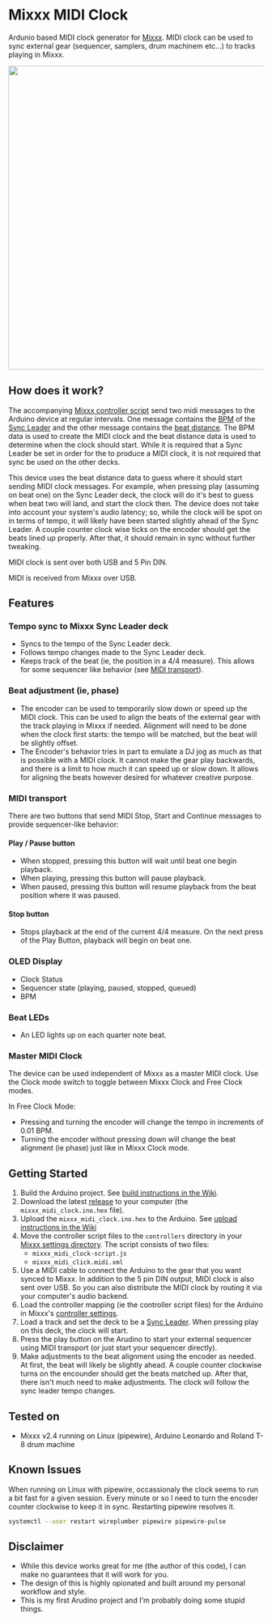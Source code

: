 # Mixxx MIDI Clock
Ardunio based MIDI clock generator for [Mixxx](https://mixxx.org/). MIDI clock
can be used to sync external gear (sequencer, samplers, drum machinem etc...) to
tracks playing in Mixxx.

<img src="https://github.com/user-attachments/assets/e8a5072f-fe87-46cd-9184-a14144678f64" width="600"/>

## How does it work?
The accompanying [Mixxx controller script](https://github.com/apmiller108/mixxx_midi_clock/tree/main/mixxx) 
send two midi messages to the Arduino device at regular
intervals. One message contains the [BPM](https://manual.mixxx.org/2.4/en/chapters/appendix/mixxx_controls#control-[ChannelN]-bpm)
of the [Sync Leader](https://manual.mixxx.org/2.4/de/chapters/djing_with_mixxx#sync-lock-with-dynamic-tempo)
and the other message contains the 
[beat distance](https://manual.mixxx.org/2.4/en/chapters/appendix/mixxx_controls#control-[ChannelN]-beat_distance). 
The BPM data is used to create the MIDI clock and the beat distance data is used
to determine when the clock should start. While it is required that a Sync
Leader be set in order for the to produce a MIDI clock, it is not required that
sync be used on the other decks.

This device uses the beat distance data to guess where it should start sending
MIDI clock messages. For example, when pressing play (assuming on beat one) on
the Sync Leader deck, the clock will do it's best to guess when beat two will
land, and start the clock then. The device does not take into account your
system's audio latency; so, while the clock will be spot on in terms of tempo,
it will likely have been started slightly ahead of the Sync Leader. A couple
counter clock wise ticks on the encoder should get the beats lined up properly.
After that, it should remain in sync without further tweaking.

MIDI clock is sent over both USB and 5 Pin DIN.

MIDI is received from Mixxx over USB.

## Features
### Tempo sync to Mixxx Sync Leader deck
- Syncs to the tempo of the Sync Leader deck.
- Follows tempo changes made to the Sync Leader deck.
- Keeps track of the beat (ie, the position in a 4/4 measure). This allows for
  some sequencer like behavior (see [MIDI transport](#midi-transport)).
### Beat adjustment (ie, phase)
- The encoder can be used to temporarily slow down or speed up the MIDI clock.
  This can be used to align the beats of the external gear with the track playing
  in Mixxx if needed. Alignment will need to be done when the clock first
  starts: the tempo will be matched, but the beat will be slightly offset.
- The Encoder's behavior tries in part to emulate a DJ jog as much as that is
  possible with a MIDI clock. It cannot make the gear play backwards, and there
  is a limit to how much it can speed up or slow down. It allows for aligning
  the beats however desired for whatever creative purpose.
### MIDI transport
There are two buttons that send MIDI Stop, Start and Continue messages to provide sequencer-like behavior:
#### Play / Pause button
- When stopped, pressing this button will wait until beat one begin playback.
- When playing, pressing this button will pause playback.
- When paused, pressing this button will resume playback from the beat position where it was paused.
#### Stop button
- Stops playback at the end of the current 4/4 measure. On the next press of the Play Button, playback will begin on beat one.
### OLED Display
- Clock Status
- Sequencer state (playing, paused, stopped, queued)
- BPM
### Beat LEDs
- An LED lights up on each quarter note beat.
### Master MIDI Clock
The device can be used independent of Mixxx as a master MIDI clock. Use the
Clock mode switch to toggle between Mixxx Clock and Free Clock modes.

In Free Clock Mode:
- Pressing and turning the encoder will change the tempo in increments of 0.01 BPM.
- Turning the encoder without pressing down will change the beat alignment (ie
  phase) just like in Mixxx Clock mode.
## Getting Started

1. Build the Arduino project. See [build instructions in the Wiki](https://github.com/apmiller108/mixxx_midi_clock/wiki/Building-the-Arduino-prototype).
2. Download the latest [release](https://github.com/apmiller108/mixxx_midi_clock/releases) to your computer (the `mixxx_midi_clock.ino.hex` file).
3. Upload the `mixxx_midi_clock.ino.hex` to the Arduino. See [upload instructions in the Wiki](https://github.com/apmiller108/mixxx_midi_clock/wiki/Uploading-the-code)
4. Move the controller script files to the `controllers` directory in your
  [Mixxx settings directory](https://manual.mixxx.org/2.4/en/chapters/appendix/settings_directory). 
   The script consists of two files:
    - `mixxx_midi_clock-script.js`
    - `mixxx_midi_click.midi.xml`
4. Use a MIDI cable to connect the Arduino to the gear that you want synced to
   Mixxx. In addition to the 5 pin DIN output, MIDI clock is also sent over USB.
   So you can also distribute the MIDI clock by routing it via your computer's
   audio backend.
5. Load the controller mapping (ie the controller script files) for the Arduino in Mixxx's 
   [controller settings](https://manual.mixxx.org/2.4/en/chapters/controlling_mixxx#using-midi-hid-controllers).
5. Load a track and set the deck to be a [Sync Leader](https://www.youtube.com/watch?v=REiG8DBKr-M). When pressing play on this deck, the clock will start.
6. Press the play button on the Arudino to start your external sequencer using MIDI transport (or just start your sequencer directly).
7. Make adjustments to the beat alignment using the encoder as needed. At first,
   the beat will likely be slightly ahead. A couple counter clockwise turns on
   the encounder should get the beats matched up. After that, there isn't much
   need to make adjustments. The clock will follow the sync leader tempo changes.
## Tested on
- Mixxx v2.4 running on Linux (pipewire), Arduino Leonardo and Roland T-8 drum machine
## Known Issues
When running on Linux with pipewire, occassionaly the clock seems to run a bit
fast for a given session. Every minute or so I need to turn the encoder counter
clockwise to keep it in sync. Restarting pipewire resolves it.

``` sh
systemctl --user restart wireplumber pipewire pipewire-pulse
```

## Disclaimer
- While this device works great for me (the author of this code), I can make no
guarantees that it will work for you.
- The design of this is highly opionated and built around my personal workflow and style.
- This is my first Arudino project and I'm probably doing some stupid things.

